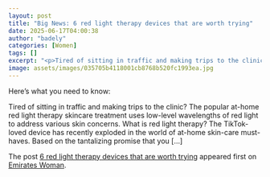 ```yaml
---
layout: post
title: "Big News: 6 red light therapy devices that are worth trying"
date: 2025-06-17T04:00:38
author: "badely"
categories: [Women]
tags: []
excerpt: "<p>Tired of sitting in traffic and making trips to the clinic? The popular at-home red light therapy skincare treatment uses low-level wavelengths of "
image: assets/images/035705b4118001cb8768b520fc1993ea.jpg
---
```


Here’s what you need to know: <p>Tired of sitting in traffic and making trips to the clinic? The popular at-home red light therapy skincare treatment uses low-level wavelengths of red light to address various skin concerns. What is red light therapy? The TikTok-loved device has recently exploded in the world of at-home skin-care must-haves. Based on the tantalizing promise that you [&#8230;]</p>
<p>The post <a href="https://emirateswoman.com/red-light-therapy-devices-that-are-worth-trying/" rel="nofollow">6 red light therapy devices that are worth trying</a> appeared first on <a href="https://emirateswoman.com" rel="nofollow">Emirates Woman</a>.</p>

